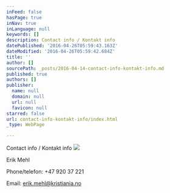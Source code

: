 ```yaml
---
inFeed: false
hasPage: true
inNav: true
inLanguage: null
keywords: []
description: Contact info / Kontakt info
datePublished: '2016-04-26T05:59:43.163Z'
dateModified: '2016-04-26T05:59:42.684Z'
title: ''
author: []
sourcePath: _posts/2016-04-14-contact-info-kontakt-info.md
published: true
authors: []
publisher:
  name: null
  domain: null
  url: null
  favicon: null
starred: false
url: contact-info-kontakt-info/index.html
_type: WebPage

---
```

Contact info / Kontakt info
![](https://the-grid-user-content.s3-us-west-2.amazonaws.com/8b61788f-a272-4772-90b8-1ce1d758014e.jpg)

Erik Mehl

Phone/telefon: +47 920 37 221

Email: erik.mehl@kristiania.no